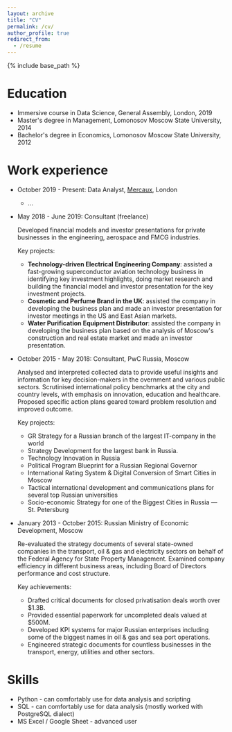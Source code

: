 ```yaml
---
layout: archive
title: "CV"
permalink: /cv/
author_profile: true
redirect_from:
  - /resume
---
```


{% include base_path %}

Education
======
* Immersive course in Data Science, General Assembly, London, 2019
* Master's degree in Management, Lomonosov Moscow State University, 2014
* Bachelor's degree in Economics, Lomonosov Moscow State University, 2012

Work experience
======
* October 2019 - Present: Data Analyst, [Mercaux](https://mercaux.com/), London
  * ...

* May 2018 - June 2019: Consultant (freelance)

  Developed financial models and investor presentations for private businesses in the engineering, aerospace and FMCG industries.
  
  Key projects:
  * **Technology-driven Electrical Engineering Company**: assisted a fast-growing superconductor aviation
    technology business in identifying key investment highlights, doing market research and building the financial model
    and investor presentation for the key investment projects.
  * **Cosmetic and Perfume Brand in the UK**: assisted the company in developing the business plan and made an investor
    presentation for investor meetings in the US and East Asian markets.
  * **Water Purification Equipment Distributor**: assisted the company in developing the business plan based on the analysis
    of Moscow's construction and real estate market and made an investor presentation.

* October 2015 - May 2018: Consultant, PwC Russia, Moscow

  Analysed and interpreted collected data to provide useful insights and information for key decision-makers
  in the overnment and various public sectors. Scrutinised international policy benchmarks at the city and country
  levels, with emphasis on innovation, education and healthcare.
  Proposed specific action plans geared toward problem resolution and improved outcome.

  Key projects:
    * GR Strategy for a Russian branch of the largest IT-company in the world
    * Strategy Development for the largest bank in Russia.
    * Technology Innovation in Russia
    * Political Program Blueprint for a Russian Regional Governor
    * International Rating System & Digital Conversion of Smart Cities in Moscow
    * Tactical international development and communications plans for several top Russian universities
    * Socio-economic Strategy for one of the Biggest Cities in Russia — St. Petersburg

* January 2013 - October 2015: Russian Ministry of Economic Development, Moscow

  Re-evaluated the strategy documents of several state-owned companies in the transport,
  oil & gas and electricity sectors on behalf of the Federal Agency for State Property Management.
  Examined company efficiency in different business areas, including Board of Directors
  performance and cost structure.

  Key achievements:
    * Drafted critical documents for closed privatisation deals worth over $1.3B.
    * Provided essential paperwork for uncompleted deals valued at $500M.
    * Developed KPI systems for major Russian enterprises including some of the biggest names in oil & gas and sea port operations.
    * Engineered strategic documents for countless businesses in the transport, energy, utilities and other sectors.

Skills
======
* Python - can comfortably use for data analysis and scripting
* SQL - can comfortably use for data analysis (mostly worked with PostgreSQL dialect)
* MS Excel / Google Sheet - advanced user

<!--
Publications
======
  <ul>{% for post in site.publications %}
    {% include archive-single-cv.html %}
  {% endfor %}</ul>
  
Talks
======
  <ul>{% for post in site.talks %}
    {% include archive-single-talk-cv.html %}
  {% endfor %}</ul>
  
Teaching
======
  <ul>{% for post in site.teaching %}
    {% include archive-single-cv.html %}
  {% endfor %}</ul>
  
Service and leadership
======
* Currently signed in to 43 different slack teams -->
